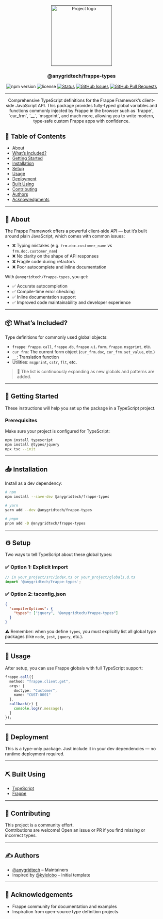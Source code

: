 <p align="center">
  <a href="" rel="noopener">
    <img width=200px height=200px src="" alt="Project logo">
  </a>
</p>

<h3 align="center">@anygridtech/frappe-types</h3>

<div align="center">

![npm version](https://img.shields.io/npm/v/%40anygridtech%2Ffrappe-types.svg)
![license](https://img.shields.io/badge/License-MIT-blue.svg)
[![Status](https://img.shields.io/badge/status-active-success.svg)]()
[![GitHub Issues](https://img.shields.io/github/issues/kylelobo/The-Documentation-Compendium.svg)](https://github.com/kylelobo/The-Documentation-Compendium/issues)
[![GitHub Pull Requests](https://img.shields.io/github/issues-pr/kylelobo/The-Documentation-Compendium.svg)](https://github.com/kylelobo/The-Documentation-Compendium/pulls)

</div>

---

<p align="center">
Comprehensive TypeScript definitions for the Frappe Framework’s client-side JavaScript API.  
This package provides fully-typed global variables and functions commonly injected by Frappe in the browser such as `frappe`, `cur_frm`, `__`, `msgprint`, and much more, allowing you to write modern, type-safe custom Frappe apps with confidence.
<br>
</p>

## 📝 Table of Contents

- [About](#about)
- [What’s Included?](#whats_included)
- [Getting Started](#getting_started)
- [Installation](#installation)
- [Setup](#setup)
- [Usage](#usage)
- [Deployment](#deployment)
- [Built Using](#built_using)
- [Contributing](#contributing)
- [Authors](#authors)
- [Acknowledgments](#acknowledgement)

---

## 🧐 About <a name = "about"></a>

The Frappe Framework offers a powerful client-side API — but it’s built around plain JavaScript, which comes with common issues:

- ❌ Typing mistakes (e.g. `frm.doc.customer_name` vs `frm.doc.customer_nam`)  
- ❌ No clarity on the shape of API responses  
- ❌ Fragile code during refactors  
- ❌ Poor autocomplete and inline documentation  

With `@anygridtech/frappe-types`, you get:  

- ✅ Accurate autocompletion  
- ✅ Compile-time error checking  
- ✅ Inline documentation support  
- ✅ Improved code maintainability and developer experience  

---

## 📦 What’s Included? <a name = "whats_included"></a>

Type definitions for commonly used global objects:

- `frappe`: `frappe.call`, `frappe.db`, `frappe.ui.form`, `frappe.msgprint`, etc.  
- `cur_frm`: The current form object (`cur_frm.doc`, `cur_frm.set_value`, etc.)  
- `__`: Translation function  
- Utilities: `msgprint`, `cstr`, `flt`, etc.  

> 🧩 The list is continuously expanding as new globals and patterns are added.

---

## 🏁 Getting Started <a name = "getting_started"></a>

These instructions will help you set up the package in a TypeScript project.

### Prerequisites

Make sure your project is configured for TypeScript:

```bash
npm install typescript
npm install @types/jquery
npx tsc --init
```

---

## 📥 Installation <a name = "installation"></a>

Install as a dev dependency:

```bash
# npm
npm install --save-dev @anygridtech/frappe-types

# yarn
yarn add --dev @anygridtech/frappe-types

# pnpm
pnpm add -D @anygridtech/frappe-types
```

---

## ⚙️ Setup <a name = "setup"></a>

Two ways to tell TypeScript about these global types:

### ✅ Option 1: Explicit Import

```ts
// in your_project/src/index.ts or your_project/globals.d.ts
import '@anygridtech/frappe-types';
```

### ✅ Option 2: tsconfig.json

```json
{
  "compilerOptions": {
    "types": ["jquery", "@anygridtech/frappe-types"]
  }
}
```

⚠️ Remember: when you define `types`, you must explicitly list all global type packages (like `node`, `jest`, `jquery`, etc.).

---

## 🎈 Usage <a name="usage"></a>

After setup, you can use Frappe globals with full TypeScript support:

```ts
frappe.call({
  method: "frappe.client.get",
  args: {
    doctype: "Customer",
    name: "CUST-0001"
  },
  callback(r) {
    console.log(r.message);
  }
});
```

---

## 🚀 Deployment <a name = "deployment"></a>

This is a type-only package. Just include it in your dev dependencies — no runtime deployment required.

---

## ⛏️ Built Using <a name = "built_using"></a>

- [TypeScript](https://www.typescriptlang.org/)
- [Frappe](https://frappeframework.com/)

---

## 🤝 Contributing <a name = "contributing"></a>

This project is a community effort.  
Contributions are welcome! Open an issue or PR if you find missing or incorrect types.

---

## ✍️ Authors <a name = "authors"></a>

- [@anygridtech](https://github.com/anygridtech) – Maintainers  
- Inspired by [@kylelobo](https://github.com/kylelobo) – Initial template

---

## 🎉 Acknowledgements <a name = "acknowledgement"></a>

- Frappe community for documentation and examples  
- Inspiration from open-source type definition projects
